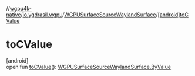 //[wgpu4k-native](../../../index.md)/[io.ygdrasil.wgpu](../index.md)/[WGPUSurfaceSourceWaylandSurface](index.md)/[[android]toCValue]([android]to-c-value.md)

# toCValue

[android]\
open fun [toCValue]([android]to-c-value.md)(): [WGPUSurfaceSourceWaylandSurface.ByValue](../../io.ygdrasil.wgpu.android/-w-g-p-u-surface-source-wayland-surface/-by-value/index.md)